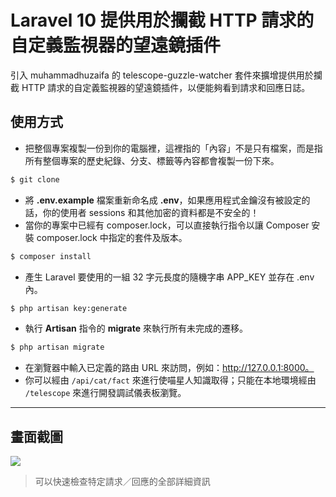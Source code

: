 # Laravel 10 提供用於攔截 HTTP 請求的自定義監視器的望遠鏡插件

引入 muhammadhuzaifa 的 telescope-guzzle-watcher 套件來擴增提供用於攔截 HTTP 請求的自定義監視器的望遠鏡插件，以便能夠看到請求和回應日誌。

## 使用方式
- 把整個專案複製一份到你的電腦裡，這裡指的「內容」不是只有檔案，而是指所有整個專案的歷史紀錄、分支、標籤等內容都會複製一份下來。
```sh
$ git clone
```
- 將 __.env.example__ 檔案重新命名成 __.env__，如果應用程式金鑰沒有被設定的話，你的使用者 sessions 和其他加密的資料都是不安全的！
- 當你的專案中已經有 composer.lock，可以直接執行指令以讓 Composer 安裝 composer.lock 中指定的套件及版本。
```sh
$ composer install
```
- 產生 Laravel 要使用的一組 32 字元長度的隨機字串 APP_KEY 並存在 .env 內。
```sh
$ php artisan key:generate
```
- 執行 __Artisan__ 指令的 __migrate__ 來執行所有未完成的遷移。
```sh
$ php artisan migrate
```
- 在瀏覽器中輸入已定義的路由 URL 來訪問，例如：http://127.0.0.1:8000。
- 你可以經由 `/api/cat/fact` 來進行使喵星人知識取得；只能在本地環境經由 `/telescope` 來進行開發調試儀表板瀏覽。

----

## 畫面截圖
![](https://i.imgur.com/x1mUdsM.png)
> 可以快速檢查特定請求／回應的全部詳細資訊
